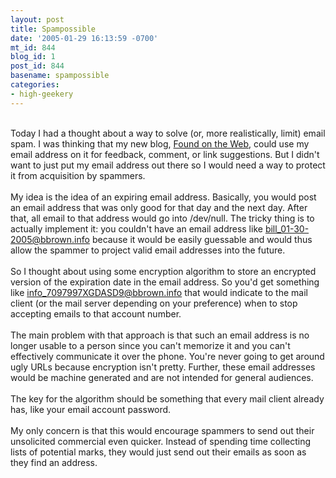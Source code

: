 ```yaml
---
layout: post
title: Spampossible
date: '2005-01-29 16:13:59 -0700'
mt_id: 844
blog_id: 1
post_id: 844
basename: spampossible
categories:
- high-geekery
---
```

<br />Today I had a thought about a way to solve (or, more realistically, limit) email spam. I was thinking that my new blog, <a href="http://www.foundontheweb.org/">Found on the Web</a>, could use my email address on it for feedback, comment, or link suggestions. But I didn't want to just put my email address out there so I would need a way to protect it from acquisition by spammers.<br /><br />My idea is the idea of an expiring email address. Basically, you would post an email address that was only good for that day and the next day. After that, all email to that address would go into /dev/null. The tricky thing is to actually implement it: you couldn't have an email address like <a href="mailto:bill-01-30-2005@bbrown.info">bill_01-30-2005@bbrown.info</a> because it would be easily guessable and would thus allow the spammer to project valid email addresses into the future.<br /><br />So I thought about using some encryption algorithm to store an encrypted version of the expiration date in the email address. So you'd get something like <a href="mailto:info_7097997XGDASD9@bbrown.info">info_7097997XGDASD9@bbrown.info</a> that would indicate to the mail client (or the mail server depending on your preference) when to stop accepting emails to that account number.<br /><br />The main problem with that approach is that such an email address is no longer usable to a person since you can't memorize it and you can't effectively communicate it over the phone. You're never going to get around ugly URLs because encryption isn't pretty. Further, these email addresses would be machine generated and are not intended for general audiences.<br /><br />The key for the algorithm should be something that every mail client already has, like your email account password.<br /><br />My only concern is that this would encourage spammers to send out their unsolicited commercial even quicker. Instead of spending time collecting lists of potential marks, they would just send out their emails as soon as they find an address.<br /><br /><br />
